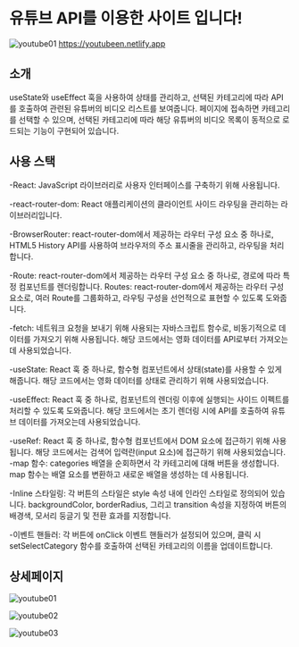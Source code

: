 # 유튜브 API를 이용한 사이트 입니다!

![youtube01](https://github.com/hyeonbeen97/site2023-youtube01/assets/125417850/21364f9e-dc05-4fe7-abd1-2e00414582cf)
https://youtubeen.netlify.app
## 소개
useState와 useEffect 훅을 사용하여 상태를 관리하고, 선택된 카테고리에 따라 API를 호출하여 관련된 유튜버의 비디오 리스트를 보여줍니다. 
페이지에 접속하면 카테고리를 선택할 수 있으며, 선택된 카테고리에 따라 해당 유튜버의 비디오 목록이 동적으로 로드되는 기능이 구현되어 있습니다.
## 사용 스택
-React: JavaScript 라이브러리로 사용자 인터페이스를 구축하기 위해 사용됩니다.

-react-router-dom: React 애플리케이션의 클라이언트 사이드 라우팅을 관리하는 라이브러리입니다.

-BrowserRouter: react-router-dom에서 제공하는 라우터 구성 요소 중 하나로, HTML5 History API를 사용하여 브라우저의 주소 표시줄을 관리하고, 라우팅을 처리합니다.

-Route: react-router-dom에서 제공하는 라우터 구성 요소 중 하나로, 경로에 따라 특정 컴포넌트를 렌더링합니다.
 Routes: react-router-dom에서 제공하는 라우터 구성 요소로, 여러 Route를 그룹화하고, 라우팅 구성을 선언적으로 표현할 수 있도록 도와줍니다.

-fetch: 네트워크 요청을 보내기 위해 사용되는 자바스크립트 함수로, 비동기적으로 데이터를 가져오기 위해 사용됩니다. 해당 코드에서는 영화 데이터를 API로부터 가져오는데 사용되었습니다.

-useState: React 훅 중 하나로, 함수형 컴포넌트에서 상태(state)를 사용할 수 있게 해줍니다. 해당 코드에서는 영화 데이터를 상태로 관리하기 위해 사용되었습니다.

-useEffect: React 훅 중 하나로, 컴포넌트의 렌더링 이후에 실행되는 사이드 이펙트를 처리할 수 있도록 도와줍니다. 해당 코드에서는 초기 렌더링 시에 API를 호출하여 유튜브 데이터를 가져오는데 사용되었습니다.

-useRef: React 훅 중 하나로, 함수형 컴포넌트에서 DOM 요소에 접근하기 위해 사용됩니다. 해당 코드에서는 검색어 입력란(input 요소)에 접근하기 위해 사용되었습니다.
-map 함수: categories 배열을 순회하면서 각 카테고리에 대해 버튼을 생성합니다. map 함수는 배열 요소를 변환하고 새로운 배열을 생성하는 데 사용됩니다.

-Inline 스타일링: 각 버튼의 스타일은 style 속성 내에 인라인 스타일로 정의되어 있습니다. backgroundColor, borderRadius, 그리고 transition 속성을 지정하여 버튼의 배경색, 모서리 둥글기 및 전환 효과를 지정합니다.

-이벤트 핸들러: 각 버튼에 onClick 이벤트 핸들러가 설정되어 있으며, 클릭 시 setSelectCategory 함수를 호출하여 선택된 카테고리의 이름을 업데이트합니다.

## 상세페이지
![youtube01](https://github.com/hyeonbeen97/site2023-youtube01/assets/125417850/3258eeec-107e-4954-ad40-4077819cb9c0)

![youtube02](https://github.com/hyeonbeen97/site2023-youtube01/assets/125417850/b5d22213-70e5-480e-9cac-b9023267bd48)

![youtube03](https://github.com/hyeonbeen97/site2023-youtube01/assets/125417850/1bff630b-cf2a-4893-8af1-2db6a01c4c5d)


